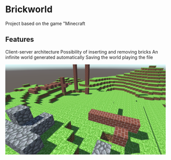 # Brickworld

Project based on the game "Minecraft

## Features

Client-server architecture
Possibility of inserting and removing bricks
An infinite world generated automatically
Saving the world playing the file

![Brickworld](brickworld.png?raw=true "Brickworld")